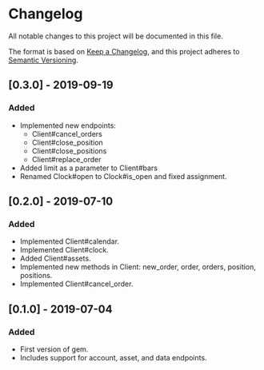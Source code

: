 # Changelog
All notable changes to this project will be documented in this file.

The format is based on [Keep a Changelog](https://keepachangelog.com/en/1.0.0/),
and this project adheres to [Semantic Versioning](https://semver.org/spec/v2.0.0.html).

## [0.3.0] - 2019-09-19
### Added
- Implemented new endpoints:
  * Client#cancel_orders
  * Client#close_position
  * Client#close_positions
  * Client#replace_order
- Added limit as a parameter to Client#bars
- Renamed Clock#open to Clock#is_open and fixed assignment.

## [0.2.0] - 2019-07-10
### Added
- Implemented Client#calendar.
- Implemented Client#clock.
- Added Client#assets.
- Implemented new methods in Client: new_order, order, orders, position, positions.
- Implemented Client#cancel_order.

## [0.1.0] - 2019-07-04
### Added
- First version of gem.
- Includes support for account, asset, and data endpoints.
